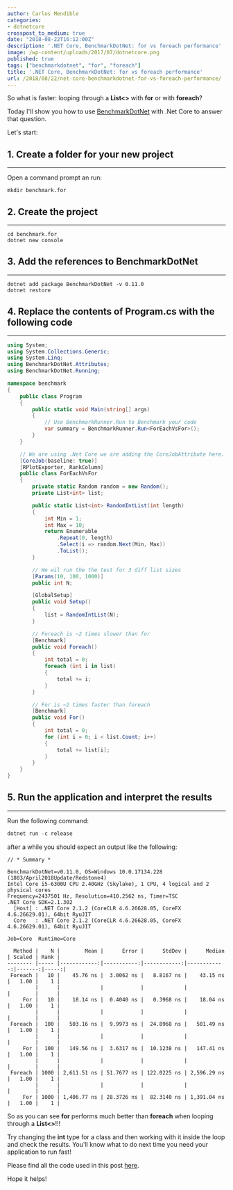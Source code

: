 ```yaml
---
author: Carlos Mendible
categories:
- dotnetcore
crosspost_to_medium: true
date: "2018-08-22T16:12:00Z"
description: '.NET Core, BenchmarkDotNet: for vs foreach performance'
image: /wp-content/uploads/2017/07/dotnetcore.png
published: true
tags: ["benchmarkdotnet", "for", "foreach"]
title: '.NET Core, BenchmarkDotNet: for vs foreach performance'
url: /2018/08/22/net-core-benchmarkdotnet-for-vs-foreach-performance/
---
```


So what is faster: looping through a **List<>** with **for** or with **foreach**?

Today I'll show you how to use [BenchmarkDotNet](https://benchmarkdotnet.org) with .Net Core to answer that question.

Let's start:

## 1. Create a folder for your new project
---
Open a command prompt an run:

``` shell
mkdir benchmark.for
```

## 2. Create the project
---

``` shell
cd benchmark.for
dotnet new console
```

## 3. Add the references to BenchmarkDotNet
---

``` shell
dotnet add package BenchmarkDotNet -v 0.11.0
dotnet restore
```

## 4. Replace the contents of Program.cs with the following code
---

``` csharp
using System;
using System.Collections.Generic;
using System.Linq;
using BenchmarkDotNet.Attributes;
using BenchmarkDotNet.Running;

namespace benchmark
{
    public class Program
    {
        public static void Main(string[] args)
        {
            // Use BenchmarkRunner.Run to Benchmark your code
            var summary = BenchmarkRunner.Run<ForEachVsFor>();
        }
    }

    // We are using .Net Core we are adding the CoreJobAttribute here.
    [CoreJob(baseline: true)]
    [RPlotExporter, RankColumn]
    public class ForEachVsFor
    {
        private static Random random = new Random();
        private List<int> list;

        public static List<int> RandomIntList(int length)
        {
            int Min = 1;
            int Max = 10;
            return Enumerable
                .Repeat(0, length)
                .Select(i => random.Next(Min, Max))
                .ToList();
        }

        // We wil run the the test for 3 diff list sizes
        [Params(10, 100, 1000)]
        public int N;

        [GlobalSetup]
        public void Setup()
        {
            list = RandomIntList(N);
        }

        // Foreach is ~2 times slower than for
        [Benchmark]
        public void Foreach()
        {
            int total = 0;
            foreach (int i in list)
            {
                total += i;
            }
        }

        // For is ~2 times faster than foreach
        [Benchmark]
        public void For()
        {
            int total = 0;
            for (int i = 0; i < list.Count; i++)
            {
                total += list[i];
            }
        }
    }
}
```

## 5. Run the application and interpret the results
---
Run the following command:

``` powershell
dotnet run -c release
```

after a while you should expect an output like the following:

``` shell
// * Summary *

BenchmarkDotNet=v0.11.0, OS=Windows 10.0.17134.228 (1803/April2018Update/Redstone4)
Intel Core i5-6300U CPU 2.40GHz (Skylake), 1 CPU, 4 logical and 2 physical cores
Frequency=2437501 Hz, Resolution=410.2562 ns, Timer=TSC
.NET Core SDK=2.1.302
  [Host] : .NET Core 2.1.2 (CoreCLR 4.6.26628.05, CoreFX 4.6.26629.01), 64bit RyuJIT
  Core   : .NET Core 2.1.2 (CoreCLR 4.6.26628.05, CoreFX 4.6.26629.01), 64bit RyuJIT

Job=Core  Runtime=Core

  Method |    N |        Mean |      Error |      StdDev |      Median | Scaled | Rank |
-------- |----- |------------:|-----------:|------------:|------------:|-------:|-----:|
 Foreach |   10 |    45.76 ns |  3.0062 ns |   8.8167 ns |    43.15 ns |   1.00 |    1 |
         |      |             |            |             |             |        |      |
     For |   10 |    18.14 ns |  0.4040 ns |   0.3968 ns |    18.04 ns |   1.00 |    1 |
         |      |             |            |             |             |        |      |
 Foreach |  100 |   503.16 ns |  9.9973 ns |  24.8968 ns |   501.49 ns |   1.00 |    1 |
         |      |             |            |             |             |        |      |
     For |  100 |   149.56 ns |  3.6317 ns |  10.1238 ns |   147.41 ns |   1.00 |    1 |
         |      |             |            |             |             |        |      |
 Foreach | 1000 | 2,611.51 ns | 51.7677 ns | 122.0225 ns | 2,596.29 ns |   1.00 |    1 |
         |      |             |            |             |             |        |      |
     For | 1000 | 1,406.77 ns | 28.3726 ns |  82.3140 ns | 1,391.04 ns |   1.00 |    1 |
```

So as you can see **for** performs much better than **foreach** when looping through a **List<>**!!!

Try changing the **int** type for a class and then working with it inside the loop and check the results. You'll know what to do next time you need your application to run fast!

Please find all the code used in this post [here](https://github.com/cmendible/dotnetcore.samples/tree/master/benchmarkdotnet.for).

Hope it helps!